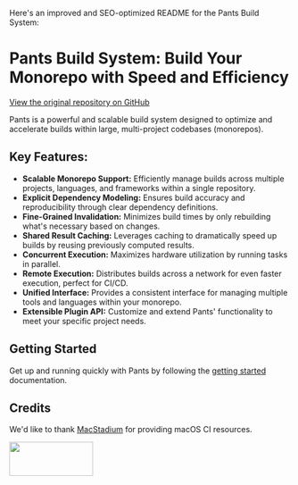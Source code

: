 Here's an improved and SEO-optimized README for the Pants Build System:

# Pants Build System: Build Your Monorepo with Speed and Efficiency

[View the original repository on GitHub](https://github.com/pantsbuild/pants)

Pants is a powerful and scalable build system designed to optimize and accelerate builds within large, multi-project codebases (monorepos).

## Key Features:

*   **Scalable Monorepo Support:** Efficiently manage builds across multiple projects, languages, and frameworks within a single repository.
*   **Explicit Dependency Modeling:** Ensures build accuracy and reproducibility through clear dependency definitions.
*   **Fine-Grained Invalidation:** Minimizes build times by only rebuilding what's necessary based on changes.
*   **Shared Result Caching:** Leverages caching to dramatically speed up builds by reusing previously computed results.
*   **Concurrent Execution:** Maximizes hardware utilization by running tasks in parallel.
*   **Remote Execution:** Distributes builds across a network for even faster execution, perfect for CI/CD.
*   **Unified Interface:** Provides a consistent interface for managing multiple tools and languages within your monorepo.
*   **Extensible Plugin API:** Customize and extend Pants' functionality to meet your specific project needs.

## Getting Started

Get up and running quickly with Pants by following the [getting started](https://www.pantsbuild.org/docs/getting-started) documentation.

## Credits

We'd like to thank [MacStadium](https://www.macstadium.com/) for providing macOS CI resources.

<img width="150" height="61" src="https://uploads-ssl.webflow.com/5ac3c046c82724970fc60918/5c019d917bba312af7553b49_MacStadium-developerlogo.png">